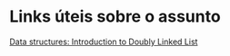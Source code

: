 # Links úteis sobre o assunto

[Data structures: Introduction to Doubly Linked List](https://youtu.be/JdQeNxWCguQ)